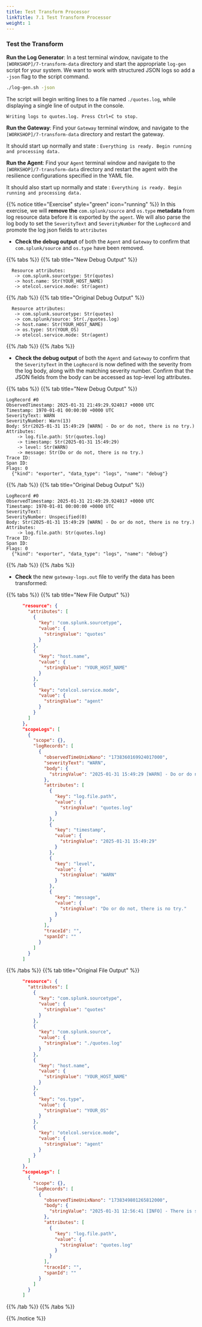 ```yaml
---
title: Test Transform Processor
linkTitle: 7.1 Test Transform Processor
weight: 1
---
```


### Test the Transform

**Run the Log Generator**:
In a test terminal window, navigate to the `[WORKSHOP]/7-transform-data` directory and start the appropriate `log-gen` script for your system. We want to work with structured JSON logs so add a `-json` flag to the script command. 

```sh
./log-gen.sh -json
```

The script will begin writing lines to a file named `./quotes.log`, while displaying a single line of output in the console. 

 ```txt
 Writing logs to quotes.log. Press Ctrl+C to stop.
 ```

**Run the Gateway**:
Find your `Gateway` terminal window, and navigate to the `[WORKSHOP]/7-transform-data` directory and restart the gateway.

It should start up normally and state : `Everything is ready. Begin running and processing data.`

**Run the Agent**:
Find your `Agent` terminal window and navigate to the `[WORKSHOP]/7-transform-data` directory and restart the agent with the resilience configurations specified in the YAML file.

It should also start up normally and state : `Everything is ready. Begin running and processing data.`

{{% notice title="Exercise" style="green" icon="running" %}}
In this exercise, we will **remove the** `com.splunk/source` and `os.type` **metadata** from log resource data before it is exported by the `agent`. We will also parse the log body to set the `SeverityText` and `SeverityNumber` for the `LogRecord` and promote the log json fields to `attributes`

- **Check the debug output** of both the `Agent` and `Gateway` to confirm that `com.splunk/source` and `os.type` have been removed.

{{% tabs %}}
{{% tab title="New Debug Output" %}}

  ```text
    Resource attributes:
     -> com.splunk.sourcetype: Str(quotes)
     -> host.name: Str(YOUR_HOST_NAME)
     -> otelcol.service.mode: Str(agent)
  ```

{{% /tab %}}
{{% tab title="Original Debug Output" %}}

  ```text
    Resource attributes:
     -> com.splunk.sourcetype: Str(quotes)
     -> com.splunk/source: Str(./quotes.log)
     -> host.name: Str(YOUR_HOST_NAME)
     -> os.type: Str(YOUR_OS)
     -> otelcol.service.mode: Str(agent)
  ```

{{% /tab %}}
{{% /tabs %}}

- **Check the debug output** of both the `Agent` and `Gateway` to confirm that the `SeverityText` in the `LogRecord` is now defined with the severity from the log body, along with the matching severity number. Confirm that the JSON fields from the body can be accessed as top-level log attributes.

{{% tabs %}}
{{% tab title="New Debug Output" %}}

  ```text
  LogRecord #0
  ObservedTimestamp: 2025-01-31 21:49:29.924017 +0000 UTC
  Timestamp: 1970-01-01 00:00:00 +0000 UTC
  SeverityText: WARN
  SeverityNumber: Warn(13)
  Body: Str(2025-01-31 15:49:29 [WARN] - Do or do not, there is no try.)
  Attributes:
      -> log.file.path: Str(quotes.log)
      -> timestamp: Str(2025-01-31 15:49:29)
      -> level: Str(WARN)
      -> message: Str(Do or do not, there is no try.)
  Trace ID:
  Span ID:
  Flags: 0
    {"kind": "exporter", "data_type": "logs", "name": "debug"}
  ```

{{% /tab %}}
{{% tab title="Original Debug Output" %}}

  ```text
  LogRecord #0
  ObservedTimestamp: 2025-01-31 21:49:29.924017 +0000 UTC
  Timestamp: 1970-01-01 00:00:00 +0000 UTC
  SeverityText: 
  SeverityNumber: Unspecified(0)
  Body: Str(2025-01-31 15:49:29 [WARN] - Do or do not, there is no try.)
  Attributes:
      -> log.file.path: Str(quotes.log)
  Trace ID:
  Span ID:
  Flags: 0
    {"kind": "exporter", "data_type": "logs", "name": "debug"}
  ```

{{% /tab %}}
{{% /tabs %}}

- **Check** the new `gateway-logs.out` file to verify the data has been transformed:

{{% tabs %}}
{{% tab title="New File Output" %}}

  ```json
        "resource": {
          "attributes": [
            {
              "key": "com.splunk.sourcetype",
              "value": {
                "stringValue": "quotes"
              }
            },
            {
              "key": "host.name",
              "value": {
                "stringValue": "YOUR_HOST_NAME"
              }
            },
            {
              "key": "otelcol.service.mode",
              "value": {
                "stringValue": "agent"
              }
            }
          ]
        },
        "scopeLogs": [
          {
            "scope": {},
            "logRecords": [
              {
                "observedTimeUnixNano": "1738360169924017000",
                "severityText": "WARN",
                "body": {
                  "stringValue": "2025-01-31 15:49:29 [WARN] - Do or do not, there is no try."
                },
                "attributes": [
                  {
                    "key": "log.file.path",
                    "value": {
                      "stringValue": "quotes.log"
                    }
                  },
                  {
                    "key": "timestamp",
                    "value": {
                      "stringValue": "2025-01-31 15:49:29"
                    }
                  },
                  {
                    "key": "level",
                    "value": {
                      "stringValue": "WARN"
                    }
                  },
                  {
                    "key": "message",
                    "value": {
                      "stringValue": "Do or do not, there is no try."
                    }
                  }
                ],
                "traceId": "",
                "spanId": ""
              }
            ]
          }
        ]
  ```

{{% /tabs %}}
{{% tab title="Original File Output" %}}

  ```json
        "resource": {
          "attributes": [
            {
              "key": "com.splunk.sourcetype",
              "value": {
                "stringValue": "quotes"
              }
            },
            {
              "key": "com.splunk.source",
              "value": {
                "stringValue": "./quotes.log"
              }
            },
            {
              "key": "host.name",
              "value": {
                "stringValue": "YOUR_HOST_NAME"
              }
            },
            {
              "key": "os.type",
              "value": {
                "stringValue": "YOUR_OS"
              }
            },
            {
              "key": "otelcol.service.mode",
              "value": {
                "stringValue": "agent"
              }
            }
          ]
        },
        "scopeLogs": [
          {
            "scope": {},
            "logRecords": [
              {
                "observedTimeUnixNano": "1738349801265812000",
                "body": {
                  "stringValue": "2025-01-31 12:56:41 [INFO] - There is some good in this world, and it's worth fighting for."
                },
                "attributes": [
                  {
                    "key": "log.file.path",
                    "value": {
                      "stringValue": "quotes.log"
                    }
                  }
                ],
                "traceId": "",
                "spanId": ""
              }
            ]
          }
        ]
  ```

{{% /tab %}}
{{% /tabs %}}

{{% /notice %}}
